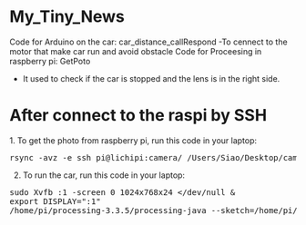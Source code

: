 # My_Tiny_News

Code for Arduino on the car: car_distance_callRespond
-To cennect to the motor that make car run and avoid obstacle
Code for Proceesing in raspberry pi: GetPoto
- It used to check if the car is stopped and the lens is in the right side.



<h1>After connect to the raspi by SSH</h1>
1. To get the photo from raspberry pi, run this code in your laptop:

<pre>rsync -avz -e ssh pi@lichipi:camera/ /Users/Siao/Desktop/camera</pre>

2. To run the car, run this code in your laptop:
<pre>sudo Xvfb :1 -screen 0 1024x768x24 &lt/dev/null &amp 
export DISPLAY=":1"
/home/pi/processing-3.3.5/processing-java --sketch=/home/pi/Desktop/GetPhoto --run</pre>
